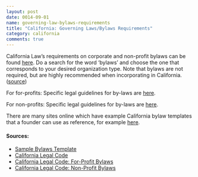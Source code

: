```yaml
---
layout: post
date: 0014-09-01
name: governing-law-bylaws-requirements
title: "California: Governing Laws/Bylaws Requirements"
category: california
comments: true
---
```


California Law’s requirements on corporate and non-profit bylaws can be found [here](https://leginfo.legislature.ca.gov/faces/codes_displayexpandedbranch.xhtml?tocCode=CORP&division=&title=1.&part=&chapter=&article=). Do a search for the word ‘bylaws’ and choose the one that corresponds to your desired organization type. Note that bylaws are not required, but are highly recommended when incorporating in California. ([source](http://calcorporatelaw.com/2012/06/are-bylaws-required/))

For for-profits: Specific legal guidelines for by-laws are [here](https://leginfo.legislature.ca.gov/faces/codes_displaySection.xhtml?lawCode=CORP&sectionNum=212.). 

For non-profits: Specific legal guidelines for by-laws are [here](https://leginfo.legislature.ca.gov/faces/codes_displayText.xhtml?lawCode=CORP&division=2.&title=1.&part=2.&chapter=1.&article=4.). 

There are many sites online which have example California bylaw templates that a founder can use as reference, for example [here](https://startabusiness.org/ca/corporation/bylaws/).

#### Sources:
   * [Sample Bylaws Template](https://startabusiness.org/ca/corporation/bylaws/)
   * [California Legal Code](https://leginfo.legislature.ca.gov/faces/codes_displayexpandedbranch.xhtml?tocCode=CORP&division=&title=1.&part=&chapter=&article=)
   * [California Legal Code: For-Profit Bylaws](https://leginfo.legislature.ca.gov/faces/codes_displaySection.xhtml?lawCode=CORP&sectionNum=212.)
   * [California Legal Code: Non-Profit Bylaws](https://leginfo.legislature.ca.gov/faces/codes_displayText.xhtml?lawCode=CORP&division=2.&title=1.&part=2.&chapter=1.&article=4.)
